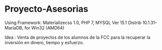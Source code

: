 # Proyecto-Asesorias

Using Framework: Materializecss 1.0, 
    PHP 7, 
    MYSQL Ver 15.1 Distrib 10.1.31-MariaDB, for Win32 (AMD64)

Idea : Venta de proyectos de los alumnos de la FCC para la recuperar la inversión en dinero, tiempo y esfuerzo.

